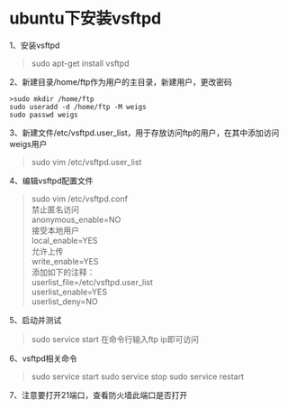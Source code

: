 # ubuntu下安装vsftpd

1、安装vsftpd
>sudo apt-get install vsftpd
	
2、新建目录/home/ftp作为用户的主目录，新建用户，更改密码

	>sudo mkdir /home/ftp
	sudo useradd -d /home/ftp -M weigs
	sudo passwd weigs


3、新建文件/etc/vsftpd.user_list，用于存放访问ftp的用户，在其中添加访问weigs用户

>sudo vim /etc/vsftpd.user_list

4、编辑vsftpd配置文件

>sudo vim /etc/vsftpd.conf\
>禁止匿名访问\
>anonymous_enable=NO\
>接受本地用户\
>local_enable=YES\
>允许上传\
>write_enable=YES\
>添加如下的注释：\
>userlist_file=/etc/vsftpd.user_list\
>userlist_enable=YES\
>userlist_deny=NO

5、启动并测试
>sudo service  start
>在命令行输入ftp ip即可访问

6、vsftpd相关命令
>sudo service start
>sudo service stop
>sudo service restart

7、注意要打开21端口，查看防火墙此端口是否打开